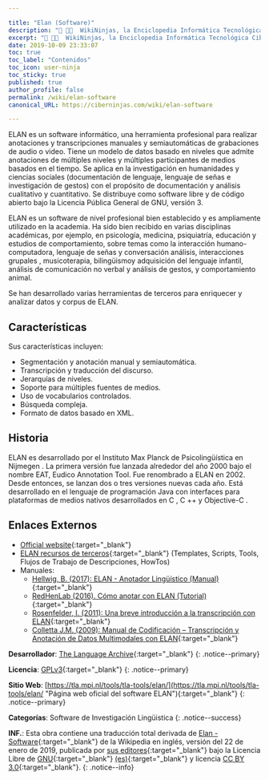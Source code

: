 ```yaml
---

title: "Elan (Software)"
description: "📖 👨‍💻  WikiNinjas, la Enciclopedia Informática Tecnológica Ciberninjas: Elan, es un software informático para realizar anotaciones y transcripciones manuales y semiautomáticas de grabaciones de audio o video."
excerpt: "📖 👨‍💻  WikiNinjas, la Enciclopedia Informática Tecnológica Ciberninjas: Elan, es un software informático para realizar anotaciones y transcripciones manuales y semiautomáticas de grabaciones de audio o video."
date: 2019-10-09 23:33:07
toc: true
toc_label: "Contenidos"
toc_icon: user-ninja
toc_sticky: true
published: true
author_profile: false
permalink: /wiki/elan-software
canonical_URL: https://ciberninjas.com/wiki/elan-software

---
```


ELAN es un software informático, una herramienta profesional para realizar anotaciones y transcripciones manuales y semiautomáticas de grabaciones de audio o video. Tiene un modelo de datos basado en niveles que admite anotaciones de múltiples niveles y múltiples participantes de medios basados en el tiempo. Se aplica en la investigación en humanidades y ciencias sociales (documentación de lenguaje, lenguaje de señas e investigación de gestos) con el propósito de documentación y análisis cualitativo y cuantitativo. Se distribuye como software libre y de código abierto bajo la Licencia Pública General de GNU, versión 3.

ELAN es un software de nivel profesional bien establecido y es ampliamente utilizado en la academia. Ha sido bien recibido en varias disciplinas académicas, por ejemplo, en psicología, medicina, psiquiatría, educación y estudios de comportamiento, sobre temas como la interacción humano-computadora, lenguaje de señas y conversación análisis, interacciones grupales , musicoterapia, bilingüismoy adquisición del lenguaje infantil, análisis de comunicación no verbal y análisis de gestos, y comportamiento animal.

Se han desarrollado varias herramientas de terceros para enriquecer y analizar datos y corpus de ELAN.

## Características

Sus características incluyen:

- Segmentación y anotación manual y semiautomática.
- Transcripción y traducción del discurso.
- Jerarquías de niveles.
- Soporte para múltiples fuentes de medios.
- Uso de vocabularios controlados.
- Búsqueda compleja.
- Formato de datos basado en XML.


## Historia

ELAN es desarrollado por el Instituto Max Planck de Psicolingüística en Nijmegen . La primera versión fue lanzada alrededor del año 2000 bajo el nombre EAT, Eudico Annotation Tool. Fue renombrado a ELAN en 2002. Desde entonces, se lanzan dos o tres versiones nuevas cada año. Está desarrollado en el lenguaje de programación Java con interfaces para plataformas de medios nativos desarrollados en C , C ++ y Objective-C .

## Enlaces Externos

- [Official website](https://kutt.it/software-elan-web){:target="_blank"}
- [ELAN recursos de terceros](https://kutt.it/software-elan-recursos-terceros){:target="_blank"} (Templates, Scripts, Tools, Flujos de Trabajo de Descripciones, HowTos)
- Manuales:
	- [Hellwig, B. (2017): ELAN - Anotador Lingüístico (Manual)](http://www.mpi.nl/corpus/manuals/manual-elan.pdf){:target="_blank"}
	- [RedHenLab (2016). Cómo anotar con ELAN (Tutorial)](http://www.redhenlab.org/home/tutorials-and-educational-resources/-how-to-annotate-with-elan){:target="_blank"}
	- [Rosenfelder, I. (2011): Una breve introducción a la transcripción con ELAN](http://fave.ling.upenn.edu/downloads/ELAN_Introduction.pdf){:target="_blank"}
	- [Colletta J.M. (2009): Manual de Codificación – Transcripción y Anotación de Datos Multimodales con ELAN](http://lidilem.u-grenoble3.fr/IMG/pdf/anrmultimodalityresearch-codingmanual.pdf){:target="_blank"}

**Desarrollador**: [The Language Archive](https://tla.mpi.nl/ "Página web oficial del software ELAN"){:target="_blank"}
{: .notice--primary}

**Licencia**: [GPLv3](https://es.wikipedia.org/wiki/GNU_General_Public_License#Versi%C3%B3n_3){:target="_blank"}
{: .notice--primary}

**Sitio Web**: [https://tla.mpi.nl/tools/tla-tools/elan/](https://tla.mpi.nl/tools/tla-tools/elan/ "Página web oficial del software ELAN"){:target="_blank"}
{: .notice--primary}

<!-- POR TRADUCIR: https://en.wikipedia.org/wiki/ALGOL_68 -->
**Categorías**: Software de Investigación Lingüistica
{: .notice--success}

**INF.**: Esta obra contiene una traducción total derivada de [Elan - Software](https://en.wikipedia.org/wiki/ELAN_software){:target="_blank"} de la Wikipedia en inglés, versión del 22 de enero de 2019, publicada por [sus editores](https://en.wikipedia.org/w/index.php?title=ELAN_software&action=history){:target="_blank"} bajo la Licencia Libre de [GNU](http://www.gnu.org/licenses/licenses.html#GPL){:target="_blank"} [(es)](https://es.wikipedia.org/wiki/Wikipedia:Traducci%C3%B3n_no_oficial_de_la_Licencia_de_documentaci%C3%B3n_libre_de_GNU){:target="_blank"} y licencia [CC BY 3.0](https://creativecommons.org/licenses/by-sa/3.0/deed.es){:target="_blank"}.
{: .notice--info}